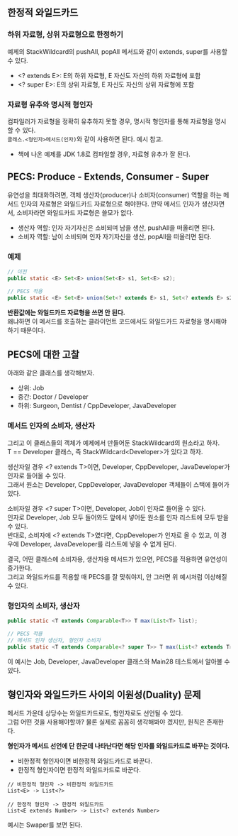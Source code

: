 ## 한정적 와일드카드
### 하위 자료형, 상위 자료형으로 한정하기
예제의 StackWildcard의 pushAll, popAll 메서드와 같이 extends, super를 사용할 수 있다.
* \<? extends E\>: E의 하위 자료형, E 자신도 자신의 하위 자료형에 포함
* \<? super E\>: E의 상위 자료형, E 자신도 자신의 상위 자료형에 포함

### 자료형 유추와 명시적 형인자
컴파일러가 자료형을 정확히 유추하지 못할 경우, 명시적 형인자를 통해 자료형을 명시할 수 있다.  
`클래스.<형인자>메서드(인자)`와 같이 사용하면 된다. 예시 참고.  
* 책에 나온 예제를 JDK 1.8로 컴파일할 경우, 자료형 유추가 잘 된다.

## PECS: Produce - Extends, Consumer - Super
유연성을 최대화하려면, 객체 생산자(producer)나 소비자(consumer) 역할을 하는 메서드 인자의
자료형은 와일드카드 자료형으로 해야한다. 만약 메서드 인자가 생산자면서, 소비자라면 와일드카드
자료형은 쓸모가 없다.
* 생산자 역할: 인자 자기자신은 소비되며 남을 생산, pushAll을 떠올리면 된다.
* 소비자 역할: 남이 소비되며 인자 자기자신을 생산, popAll을 떠올리면 된다.

### 예제
```java
// 이전
public static <E> Set<E> union(Set<E> s1, Set<E> s2);

// PECS 적용
public static <E> Set<E> union(Set<? extends E> s1, Set<? extends E> s2);
```
**반환값에는 와일드카드 자료형을 쓰면 안 된다.**  
왜냐하면 이 메서드를 호출하는 클라이언트 코드에서도 와일드카드 자료형을 명시해야 하기 때문이다.

## PECS에 대한 고찰
아래와 같은 클래스를 생각해보자.
* 상위: Job
* 중간: Doctor / Developer
* 하위: Surgeon, Dentist / CppDeveloper, JavaDeveloper

### 메서드 인자의 소비자, 생산자
그리고 이 클래스들의 객체가 예제에서 만들어둔 StackWildcard의 원소라고 하자.  
T == Developer 클래스, 즉 StackWildcard\<Developer\>가 있다고 하자.  

생산자일 경우 \<? extends T\>이면, Developer, CppDeveloper, JavaDeveloper가 인자로 들어올 수 있다.  
그래서 원소는 Developer, CppDeveloper, JavaDeveloper 객체들이 스택에 들어가 있다.  

소비자일 경우 \<? super T\>이면, Developer, Job이 인자로 들어올 수 있다.  
인자로 Developer, Job 모두 들어와도 앞에서 넣어둔 원소를 인자 리스트에 모두 받을 수 있다.  
반대로, 소비자에 \<? extends T\>였다면, CppDeveloper가 인자로 올 수 있고, 이 경우에
Developer, JavaDeveloper를 리스트에 넣을 수 없게 된다.

결국, 어떤 클래스에 소비자용, 생산자용 메서드가 있으면, PECS를 적용하면 유연성이 증가한다.  
그리고 와일드카드를 적용할 때 PECS를 잘 맞춰야지, 안 그러면 위 예시처럼 이상해질 수 있다.

### 형인자의 소비자, 생산자
```java
public static <T extends Comparable<T>> T max(List<T> list);

// PECS 적용
// 메서드 인자 생산자, 형인자 소비자
public static <T extends Comparable<? super T>> T max(List<? extends T> list);
```
이 예시는 Job, Developer, JavaDeveloper 클래스와 Main28 테스트에서 알아볼 수 있다.

## 형인자와 와일드카드 사이의 이원성(Duality) 문제
메서드 가운데 상당수는 와일드카드로도, 형인자로도 선언될 수 있다.  
그럼 어떤 것을 사용해야할까? 물론 실제로 꼼꼼히 생각해봐야 겠지만, 원칙은 존재한다.  

**형인자가 메서드 선언에 단 한군데 나타난다면 해당 인자를 와일드카드로 바꾸는 것이다.**  
* 비한정적 형인자이면 비한정적 와일드카드로 바꾼다.
* 한정적 형인자이면 한정적 와일드카드로 바꾼다.
```
// 비한정적 형인자 -> 비한정적 와일드카드
List<E> -> List<?>

// 한정적 형인자 -> 한정적 와일드카드
List<E extends Number> -> List<? extends Number>
```
예시는 Swaper를 보면 된다.